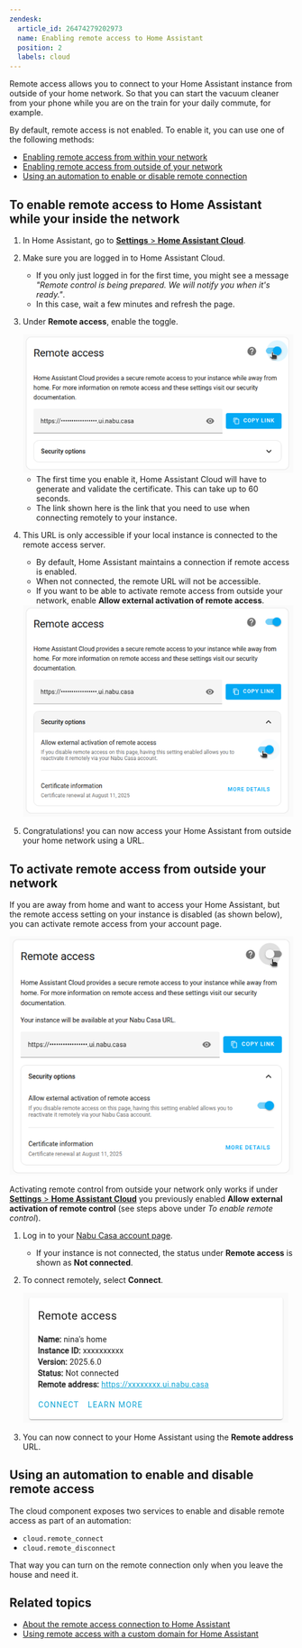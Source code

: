 ```yaml
---
zendesk:
  article_id: 26474279202973
  name: Enabling remote access to Home Assistant
  position: 2
  labels: cloud
---
```


Remote access allows you to connect to your Home Assistant instance from outside of your home network. So that you can start the vacuum cleaner from your phone while you are on the train for your daily commute, for example.

By default, remote access is not enabled. To enable it, you can use one of the following methods:

- [Enabling remote access from within your network](#to-enable-remote-access-to-home-assistant)
- [Enabling remote access from outside of your network](#to-activate-remote-control-from-outside-your-network)
- [Using an automation to enable or disable remote connection](#using-an-automation-to-enable-and-disable-the-remote-connection)

## To enable remote access to Home Assistant while your inside the network

1. In Home Assistant, go to [**Settings** > **Home Assistant Cloud**](https://my.home-assistant.io/redirect/cloud/).
2. Make sure you are logged in to Home Assistant Cloud.
   - If you only just logged in for the first time, you might see a message _"Remote control is being prepared. We will notify you when it's ready."_.
   - In this case, wait a few minutes and refresh the page.
3. Under **Remote access**, enable the toggle.

    <img src="/static/img/cloud/ha-remote-access-enable-01.png" alt='Screenshot of the remote control option.' class='img-fluid'>

   - The first time you enable it, Home Assistant Cloud will have to generate and validate the certificate. This can take up to 60 seconds.
   - The link shown here is the link that you need to use when connecting remotely to your instance.

4. This URL is only accessible if your local instance is connected to the remote access server.

   - By default, Home Assistant maintains a connection if remote access is enabled.
   - When not connected, the remote URL will not be accessible.
   - If you want to be able to activate remote access from outside your network, enable **Allow external activation of remote access**.

   <img src="/static/img/cloud/ha-remote-access-activate-from-outside.png" alt='Screenshot of the option to enable remote access from outside the network.' class='img-fluid'>

5. Congratulations! you can now access your Home Assistant from outside your home network using a URL.

## To activate remote access from outside your network

If you are away from home and want to access your Home Assistant, but the remote access setting on your instance is disabled (as shown below), you can activate remote access from your account page.

<img src="/static/img/cloud/ha-remote-access-disabled.png" alt='Screenshot showing a disabled remote access option on the Home Assistant instance.' class='img-fluid'>

Activating remote control from outside your network only works if under [**Settings** > **Home Assistant Cloud**](https://my.home-assistant.io/redirect/cloud/) you previously enabled **Allow external activation of remote control** (see steps above under _To enable remote control_).

1. Log in to your [Nabu Casa account page](https://account.nabucasa.com).
   - If your instance is not connected, the status under **Remote access** is shown as **Not connected**.
2. To connect remotely, select **Connect**.

   <img src="/static/img/cloud/ha-remote-access-connect.png" alt='Screenshot of the remote access section with the Connect button.' class='img-fluid'>

3. You can now connect to your Home Assistant using the **Remote address** URL.

## Using an automation to enable and disable remote access

The cloud component exposes two services to enable and disable remote access as part of an automation:

- `cloud.remote_connect`
- `cloud.remote_disconnect`

That way you can turn on the remote connection only when you leave the house and need it.

## Related topics

- [About the remote access connection to Home Assistant](/hc/en-us/articles/26469707849629/)
- [Using remote access with a custom domain for Home Assistant](/hc/en-us/articles/26497540527517/)
